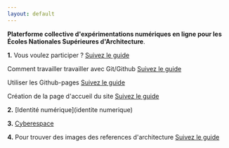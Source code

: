 ```yaml
---
layout: default
---
```


**Platerforme collective d'expérimentations numériques en ligne pour les Écoles Nationales Supérieures d'Architecture**. 

**1.** Vous voulez participer ? [Suivez le guide](git)

  Comment travailler travailler avec Git/Github [Suivez le guide](comment)

  Utiliser les Github-pages [Suivez le guide](utiliser)

  Création de la page d'accueil du site [Suivez le guide](creation)

**2.** [Identité numérique](identite numerique)

**3.** [Cyberespace](cyberspace)

**4.** Pour trouver des images des references d'architecture [Suivez le guide](informations)
